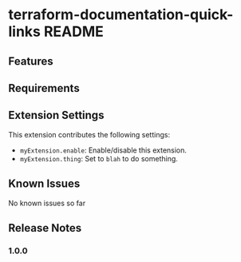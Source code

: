 # terraform-documentation-quick-links README
<!-- TODO: -->

## Features
<!-- TODO: -->

## Requirements
<!-- TODO: -->

## Extension Settings
<!-- TODO: -->
This extension contributes the following settings:

* `myExtension.enable`: Enable/disable this extension.
* `myExtension.thing`: Set to `blah` to do something.

## Known Issues

No known issues so far

## Release Notes

### 1.0.0
<!-- TODO: -->
